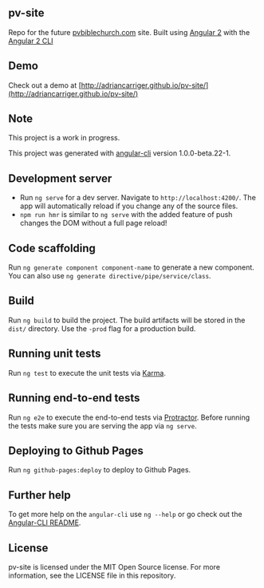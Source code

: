 ## pv-site

Repo for the future [pvbiblechurch.com](http://pvbiblechurch.com/) site. Built using [Angular 2](https://github.com/angular/angular) with the [Angular 2 CLI](https://github.com/angular/angular-cli)

## Demo

Check out a demo at [http://adriancarriger.github.io/pv-site/](http://adriancarriger.github.io/pv-site/)

## Note

This project is a work in progress.

This project was generated with [angular-cli](https://github.com/angular/angular-cli) version 1.0.0-beta.22-1.

## Development server

- Run `ng serve` for a dev server. Navigate to `http://localhost:4200/`. The app will automatically reload if you change any of the source files.
- `npm run hmr` is similar to `ng serve` with the added feature of push changes the DOM without a full page reload!

## Code scaffolding

Run `ng generate component component-name` to generate a new component. You can also use `ng generate directive/pipe/service/class`.

## Build

Run `ng build` to build the project. The build artifacts will be stored in the `dist/` directory. Use the `-prod` flag for a production build.

## Running unit tests

Run `ng test` to execute the unit tests via [Karma](https://karma-runner.github.io).

## Running end-to-end tests

Run `ng e2e` to execute the end-to-end tests via [Protractor](http://www.protractortest.org/).
Before running the tests make sure you are serving the app via `ng serve`.

## Deploying to Github Pages

Run `ng github-pages:deploy` to deploy to Github Pages.

## Further help

To get more help on the `angular-cli` use `ng --help` or go check out the [Angular-CLI README](https://github.com/angular/angular-cli/blob/master/README.md).

## License

 pv-site is licensed under the MIT Open Source license. For more information, see the LICENSE file in this repository.

